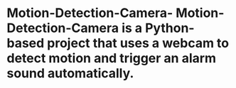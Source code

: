 # Motion-Detection-Camera- Motion-Detection-Camera is a Python-based project that uses a webcam to detect motion and trigger an alarm sound automatically.

